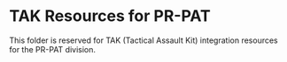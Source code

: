 # TAK Resources for PR-PAT

This folder is reserved for TAK (Tactical Assault Kit) integration resources for the PR-PAT division.
